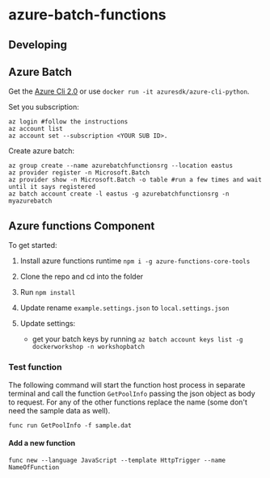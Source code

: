 # azure-batch-functions

## Developing

## Azure Batch
Get the [Azure Cli 2.0](https://docs.microsoft.com/en-us/cli/azure/overview) or use ```docker run -it azuresdk/azure-cli-python```.

Set you subscription:

```
az login #follow the instructions
az account list
az account set --subscription <YOUR SUB ID>.  
```

Create azure batch:

```
az group create --name azurebatchfunctionsrg --location eastus
az provider register -n Microsoft.Batch
az provider show -n Microsoft.Batch -o table #run a few times and wait until it says registered
az batch account create -l eastus -g azurebatchfunctionsrg -n myazurebatch
```

## Azure functions Component
To get started:

1. Install azure functions runtime ```npm i -g azure-functions-core-tools```
2. Clone the repo and cd into the folder
3.  Run ```npm install```
4. Update rename  ```example.settings.json``` to ```local.settings.json```
5. Update settings:
    
    - get your batch keys by running ```az batch account keys list -g dockerworkshop -n workshopbatch```

### Test function
The following command will start the function host process in separate terminal and call the function ```GetPoolInfo``` passing the json object as body to request.  For any of the other functions replace the name (some don't need the sample data as well). 

```
func run GetPoolInfo -f sample.dat
```

#### Add a new function

```
func new --language JavaScript --template HttpTrigger --name NameOfFunction
```
